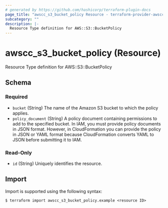 ```yaml
---
# generated by https://github.com/hashicorp/terraform-plugin-docs
page_title: "awscc_s3_bucket_policy Resource - terraform-provider-awscc"
subcategory: ""
description: |-
  Resource Type definition for AWS::S3::BucketPolicy
---
```


# awscc_s3_bucket_policy (Resource)

Resource Type definition for AWS::S3::BucketPolicy



<!-- schema generated by tfplugindocs -->
## Schema

### Required

- `bucket` (String) The name of the Amazon S3 bucket to which the policy applies.
- `policy_document` (String) A policy document containing permissions to add to the specified bucket. In IAM, you must provide policy documents in JSON format. However, in CloudFormation you can provide the policy in JSON or YAML format because CloudFormation converts YAML to JSON before submitting it to IAM.

### Read-Only

- `id` (String) Uniquely identifies the resource.

## Import

Import is supported using the following syntax:

```shell
$ terraform import awscc_s3_bucket_policy.example <resource ID>
```
